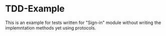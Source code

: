 # TDD-Example
This is an example for tests written for "Sign-in" module without writing the implemntation methods yet using protocols.

